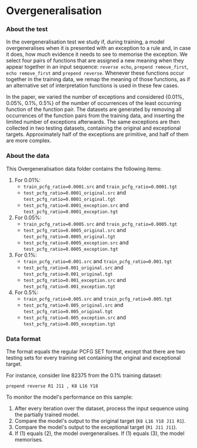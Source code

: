# Overgeneralisation

### About the test

In the overgeneralisation test we study if, during training, a model overgeneralises when it is presented with an exception to a rule and, in case it does, how much evidence it needs to see to memorise the exception.
We select four pairs of functions that are assigned a new meaning when they appear together in an input sequence: `reverse echo`, `prepend remove_first`, `echo remove_first` and `prepend reverse`.
Whenever these functions occur together in the training data, we remap the meaning of those functions, as if an alternative set of interpretation functions is used in these few cases.

In the paper, we varied the number of exceptions and considered {0.01%, 0.05%, 0.1%, 0.5%} of the number of occurrences of the least occurring function of the function pair.
The datasets are generated by removing all occurrences of the function pairs from the training data, and inserting the limited number of exceptions afterwards.
The same exceptions are then collected in two testing datasets, containing the original and exceptional targets.
Approximately half of the exceptions are primitive, and half of them are more complex.

### About the data

This Overgeneralisation data folder contains the following items:
1. For 0.01%:
	- `train_pcfg_ratio=0.0001.src` and `train_pcfg_ratio=0.0001.tgt`
	- `test_pcfg_ratio=0.0001_original.src` and `test_pcfg_ratio=0.0001_original.tgt`
	- `test_pcfg_ratio=0.0001_exception.src` and `test_pcfg_ratio=0.0001_exception.tgt`
2. For 0.05%:
	- `train_pcfg_ratio=0.0005.src` and `train_pcfg_ratio=0.0005.tgt`
	- `test_pcfg_ratio=0.0005_original.src` and `test_pcfg_ratio=0.0005_original.tgt`
	- `test_pcfg_ratio=0.0005_exception.src` and `test_pcfg_ratio=0.0005_exception.tgt`
3. For 0.1%:
	- `train_pcfg_ratio=0.001.src` and `train_pcfg_ratio=0.001.tgt`
	- `test_pcfg_ratio=0.001_original.src` and `test_pcfg_ratio=0.001_original.tgt`
	- `test_pcfg_ratio=0.001_exception.src` and `test_pcfg_ratio=0.001_exception.tgt`
4. For 0.5%:
	- `train_pcfg_ratio=0.005.src` and `train_pcfg_ratio=0.005.tgt`
	- `test_pcfg_ratio=0.005_original.src` and `test_pcfg_ratio=0.005_original.tgt`
	- `test_pcfg_ratio=0.005_exception.src` and `test_pcfg_ratio=0.005_exception.tgt`

### Data format

The format equals the regular PCFG SET format, except that there are two testing sets for every training set containing the original and exceptional target.

For instance, consider line 82375 from the 0.1% training dataset:
```
prepend reverse R1 J11 , K8 L16 Y18
```

To monitor the model's performance on this sample:
1. After every iteration over the dataset, process the input sequence using the partially trained model.
2. Compare the model's output to the original target (`K8 L16 Y18 J11 R1`).
3. Compare the model's output to the exceptional target (`R1 J11 J11`).
4. If (1) equals (2), the model overgeneralises. If (1) equals (3), the model memorises.